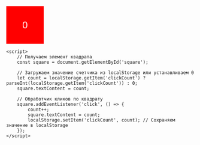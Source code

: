 <!DOCTYPE html>
<html lang="ru">
<head>
    <meta charset="UTF-8">
    <meta name="viewport" content="width=device-width, initial-scale=1.0">
    <title>Счетчик кликов</title>
    <style>
        #square {
            width: 100px;
            height: 100px;
            background-color: red;
            display: flex;
            justify-content: center;
            align-items: center;
            color: white;
            font-size: 24px;
            cursor: pointer;
        }
    </style>
</head>
<body>
    <div id="square">0</div>

    <script>
        // Получаем элемент квадрата
        const square = document.getElementById('square');

        // Загружаем значение счетчика из localStorage или устанавливаем 0
        let count = localStorage.getItem('clickCount') ? parseInt(localStorage.getItem('clickCount')) : 0;
        square.textContent = count;

        // Обработчик кликов по квадрату
        square.addEventListener('click', () => {
            count++;
            square.textContent = count;
            localStorage.setItem('clickCount', count); // Сохраняем значение в localStorage
        });
    </script>
</body>
</html>

